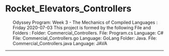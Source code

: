 # Rocket_Elevators_Controllers
<ul>
Odyssey Program:
Week 3 - The Mechanics of Compiled Languages :
Friday 2020-07-03
This project is formed by the following File and Folders : 
Folder: Commercial_Controllers.  File: Program.cs      Language: C#
File: Commercial_Controllers.go                        Language: GoLang
Folder: Java.    File: Commercial_Controllers.java     Language: JAVA
</ul>


--------------------------------------------------------------------------------------------------------------------------


